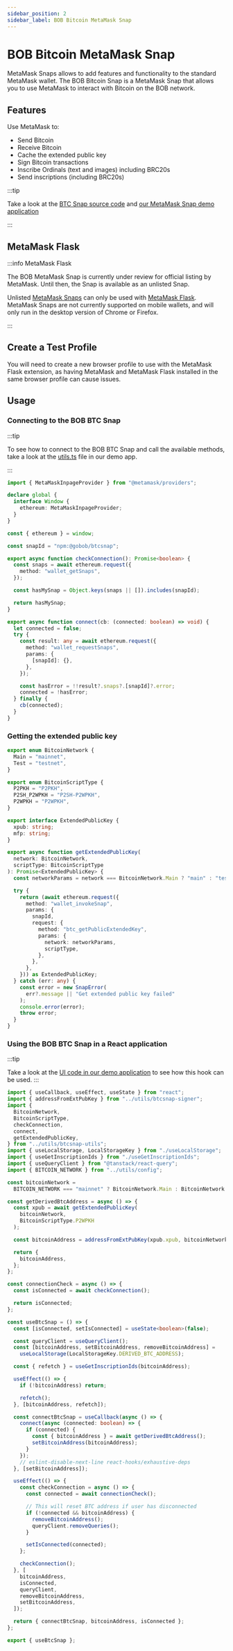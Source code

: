 ```yaml
---
sidebar_position: 2
sidebar_label: BOB Bitcoin MetaMask Snap
---
```


# BOB Bitcoin MetaMask Snap

MetaMask Snaps allows to add features and functionality to the standard MetaMask wallet. 
The BOB Bitcoin Snap is a MetaMask Snap that allows you to use MetaMask to interact with Bitcoin on the BOB network.

## Features

Use MetaMask to:

- Send Bitcoin
- Receive Bitcoin
- Cache the extended public key
- Sign Bitcoin transactions
- Inscribe Ordinals (text and images) including BRC20s
- Send inscriptions (including BRC20s)

:::tip

Take a look at the [BTC Snap source code](https://github.com/bob-collective/btcsnap) and [our MetaMask Snap demo application](../examples/metamask-ordinals/)

:::

## MetaMask Flask

:::info MetaMask Flask

The BOB MetaMask Snap is currently under review for official listing by MetaMask. Until then, the Snap is available as an unlisted Snap.

Unlisted [MetaMask Snaps](https://metamask.io/snaps/) can only be used with [MetaMask Flask](https://metamask.io/flask/). MetaMask Snaps are not currently supported on mobile wallets, and will only run in the desktop version of Chrome or Firefox.

:::


## Create a Test Profile

You will need to create a new browser profile to use with the MetaMask Flask extension, as having MetaMask and MetaMask Flask installed in the same browser profile can cause issues.

## Usage

### Connecting to the BOB BTC Snap

:::tip

To see how to connect to the BOB BTC Snap and call the available methods, take a look at the [utils.ts](https://github.com/bob-collective/demo-unified-assets-tracker/blob/1475ef915518d45103cd4581c3901ede216a6197/ui/src/utils/btcsnap.ts) file in our demo app.

:::

```typescript
import { MetaMaskInpageProvider } from "@metamask/providers";

declare global {
  interface Window {
    ethereum: MetaMaskInpageProvider;
  }
}

const { ethereum } = window;

const snapId = "npm:@gobob/btcsnap";

export async function checkConnection(): Promise<boolean> {
  const snaps = await ethereum.request({
    method: "wallet_getSnaps",
  });

  const hasMySnap = Object.keys(snaps || []).includes(snapId);

  return hasMySnap;
}

export async function connect(cb: (connected: boolean) => void) {
  let connected = false;
  try {
    const result: any = await ethereum.request({
      method: "wallet_requestSnaps",
      params: {
        [snapId]: {},
      },
    });

    const hasError = !!result?.snaps?.[snapId]?.error;
    connected = !hasError;
  } finally {
    cb(connected);
  }
}
```

### Getting the extended public key

```typescript
export enum BitcoinNetwork {
  Main = "mainnet",
  Test = "testnet",
}

export enum BitcoinScriptType {
  P2PKH = "P2PKH",
  P2SH_P2WPKH = "P2SH-P2WPKH",
  P2WPKH = "P2WPKH",
}

export interface ExtendedPublicKey {
  xpub: string;
  mfp: string;
}

export async function getExtendedPublicKey(
  network: BitcoinNetwork,
  scriptType: BitcoinScriptType
): Promise<ExtendedPublicKey> {
  const networkParams = network === BitcoinNetwork.Main ? "main" : "test";

  try {
    return (await ethereum.request({
      method: "wallet_invokeSnap",
      params: {
        snapId,
        request: {
          method: "btc_getPublicExtendedKey",
          params: {
            network: networkParams,
            scriptType,
          },
        },
      },
    })) as ExtendedPublicKey;
  } catch (err: any) {
    const error = new SnapError(
      err?.message || "Get extended public key failed"
    );
    console.error(error);
    throw error;
  }
}
```

### Using the BOB BTC Snap in a React application

:::tip

Take a look at the [UI code in our demo application](https://github.com/bob-collective/demo-unified-assets-tracker/tree/1475ef915518d45103cd4581c3901ede216a6197/ui) to see how this hook can be used.
:::

```typescript
import { useCallback, useEffect, useState } from "react";
import { addressFromExtPubKey } from "../utils/btcsnap-signer";
import {
  BitcoinNetwork,
  BitcoinScriptType,
  checkConnection,
  connect,
  getExtendedPublicKey,
} from "../utils/btcsnap-utils";
import { useLocalStorage, LocalStorageKey } from "./useLocalStorage";
import { useGetInscriptionIds } from "./useGetInscriptionIds";
import { useQueryClient } from "@tanstack/react-query";
import { BITCOIN_NETWORK } from "../utils/config";

const bitcoinNetwork =
  BITCOIN_NETWORK === "mainnet" ? BitcoinNetwork.Main : BitcoinNetwork.Test;

const getDerivedBtcAddress = async () => {
  const xpub = await getExtendedPublicKey(
    bitcoinNetwork,
    BitcoinScriptType.P2WPKH
  );

  const bitcoinAddress = addressFromExtPubKey(xpub.xpub, bitcoinNetwork)!;

  return {
    bitcoinAddress,
  };
};

const connectionCheck = async () => {
  const isConnected = await checkConnection();

  return isConnected;
};

const useBtcSnap = () => {
  const [isConnected, setIsConnected] = useState<boolean>(false);

  const queryClient = useQueryClient();
  const [bitcoinAddress, setBitcoinAddress, removeBitcoinAddress] =
    useLocalStorage(LocalStorageKey.DERIVED_BTC_ADDRESS);

  const { refetch } = useGetInscriptionIds(bitcoinAddress);

  useEffect(() => {
    if (!bitcoinAddress) return;

    refetch();
  }, [bitcoinAddress, refetch]);

  const connectBtcSnap = useCallback(async () => {
    connect(async (connected: boolean) => {
      if (connected) {
        const { bitcoinAddress } = await getDerivedBtcAddress();
        setBitcoinAddress(bitcoinAddress);
      }
    });
    // eslint-disable-next-line react-hooks/exhaustive-deps
  }, [setBitcoinAddress]);

  useEffect(() => {
    const checkConnection = async () => {
      const connected = await connectionCheck();

      // This will reset BTC address if user has disconnected
      if (!connected && bitcoinAddress) {
        removeBitcoinAddress();
        queryClient.removeQueries();
      }

      setIsConnected(connected);
    };

    checkConnection();
  }, [
    bitcoinAddress,
    isConnected,
    queryClient,
    removeBitcoinAddress,
    setBitcoinAddress,
  ]);

  return { connectBtcSnap, bitcoinAddress, isConnected };
};

export { useBtcSnap };
```
